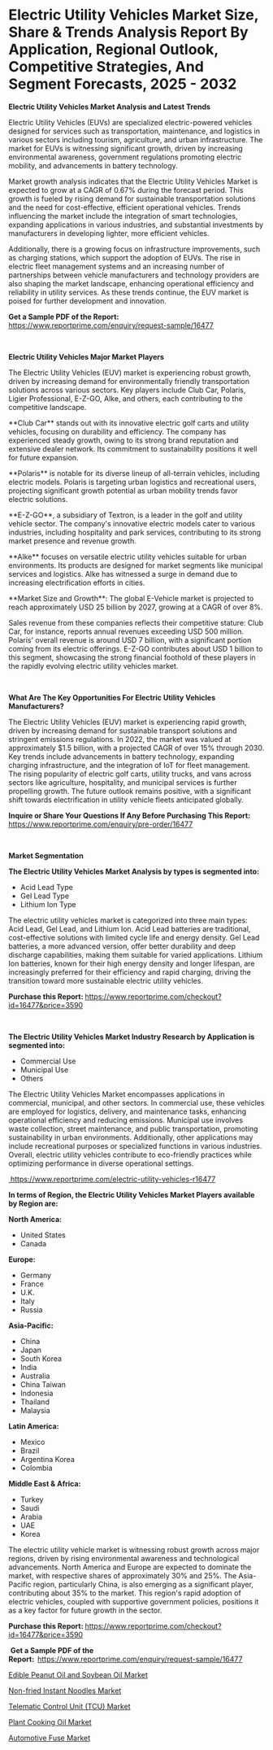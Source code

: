 <p><h1>Electric Utility Vehicles Market Size, Share & Trends Analysis Report By Application, Regional Outlook, Competitive Strategies, And Segment Forecasts, 2025 - 2032</h1></p><p><strong>Electric Utility Vehicles Market Analysis and Latest Trends</strong></p>
<p><p>Electric Utility Vehicles (EUVs) are specialized electric-powered vehicles designed for services such as transportation, maintenance, and logistics in various sectors including tourism, agriculture, and urban infrastructure. The market for EUVs is witnessing significant growth, driven by increasing environmental awareness, government regulations promoting electric mobility, and advancements in battery technology.</p><p>Market growth analysis indicates that the Electric Utility Vehicles Market is expected to grow at a CAGR of 0.67% during the forecast period. This growth is fueled by rising demand for sustainable transportation solutions and the need for cost-effective, efficient operational vehicles. Trends influencing the market include the integration of smart technologies, expanding applications in various industries, and substantial investments by manufacturers in developing lighter, more efficient vehicles.</p><p>Additionally, there is a growing focus on infrastructure improvements, such as charging stations, which support the adoption of EUVs. The rise in electric fleet management systems and an increasing number of partnerships between vehicle manufacturers and technology providers are also shaping the market landscape, enhancing operational efficiency and reliability in utility services. As these trends continue, the EUV market is poised for further development and innovation.</p></p>
<p><strong>Get a Sample PDF of the Report:&nbsp;</strong> <a href="https://www.reportprime.com/enquiry/request-sample/16477?utm_campaign=3370&utm_medium=2&utm_source=Github&utm_content=ia&utm_term=17032025&utm_id=electric-utility-vehicles">https://www.reportprime.com/enquiry/request-sample/16477</a></p>
<p>&nbsp;</p>
<p><strong>Electric Utility Vehicles Major Market Players</strong></p>
<p><p>The Electric Utility Vehicles (EUV) market is experiencing robust growth, driven by increasing demand for environmentally friendly transportation solutions across various sectors. Key players include Club Car, Polaris, Ligier Professional, E-Z-GO, Alke, and others, each contributing to the competitive landscape.</p><p>**Club Car** stands out with its innovative electric golf carts and utility vehicles, focusing on durability and efficiency. The company has experienced steady growth, owing to its strong brand reputation and extensive dealer network. Its commitment to sustainability positions it well for future expansion.</p><p>**Polaris** is notable for its diverse lineup of all-terrain vehicles, including electric models. Polaris is targeting urban logistics and recreational users, projecting significant growth potential as urban mobility trends favor electric solutions. </p><p>**E-Z-GO**, a subsidiary of Textron, is a leader in the golf and utility vehicle sector. The company's innovative electric models cater to various industries, including hospitality and park services, contributing to its strong market presence and revenue growth.</p><p>**Alke** focuses on versatile electric utility vehicles suitable for urban environments. Its products are designed for market segments like municipal services and logistics. Alke has witnessed a surge in demand due to increasing electrification efforts in cities.</p><p>**Market Size and Growth**: The global E-Vehicle market is projected to reach approximately USD 25 billion by 2027, growing at a CAGR of over 8%. </p><p>Sales revenue from these companies reflects their competitive stature: Club Car, for instance, reports annual revenues exceeding USD 500 million. Polaris' overall revenue is around USD 7 billion, with a significant portion coming from its electric offerings. E-Z-GO contributes about USD 1 billion to this segment, showcasing the strong financial foothold of these players in the rapidly evolving electric utility vehicles market.</p></p>
<p>&nbsp;</p>
<p><strong>What Are The Key Opportunities For Electric Utility Vehicles Manufacturers?</strong></p>
<p><p>The Electric Utility Vehicles (EUV) market is experiencing rapid growth, driven by increasing demand for sustainable transport solutions and stringent emissions regulations. In 2022, the market was valued at approximately $1.5 billion, with a projected CAGR of over 15% through 2030. Key trends include advancements in battery technology, expanding charging infrastructure, and the integration of IoT for fleet management. The rising popularity of electric golf carts, utility trucks, and vans across sectors like agriculture, hospitality, and municipal services is further propelling growth. The future outlook remains positive, with a significant shift towards electrification in utility vehicle fleets anticipated globally.</p></p>
<p><strong>Inquire or Share Your Questions If Any Before Purchasing This Report:</strong> <a href="https://www.reportprime.com/enquiry/pre-order/16477?utm_campaign=3370&utm_medium=2&utm_source=Github&utm_content=ia&utm_term=17032025&utm_id=electric-utility-vehicles">https://www.reportprime.com/enquiry/pre-order/16477</a></p>
<p>&nbsp;</p>
<p><strong>Market Segmentation</strong></p>
<p><strong>The Electric Utility Vehicles Market Analysis by types is segmented into:</strong></p>
<p><ul><li>Acid Lead Type</li><li>Gel Lead Type</li><li>Lithium Ion Type</li></ul></p>
<p><p>The electric utility vehicles market is categorized into three main types: Acid Lead, Gel Lead, and Lithium Ion. Acid Lead batteries are traditional, cost-effective solutions with limited cycle life and energy density. Gel Lead batteries, a more advanced version, offer better durability and deep discharge capabilities, making them suitable for varied applications. Lithium Ion batteries, known for their high energy density and longer lifespan, are increasingly preferred for their efficiency and rapid charging, driving the transition toward more sustainable electric utility vehicles.</p></p>
<p><strong>Purchase this Report:&nbsp;</strong><a href="https://www.reportprime.com/checkout?id=16477&price=3590&utm_campaign=3370&utm_medium=2&utm_source=Github&utm_content=ia&utm_term=17032025&utm_id=electric-utility-vehicles">https://www.reportprime.com/checkout?id=16477&price=3590</a></p>
<p>&nbsp;</p>
<p><strong>The Electric Utility Vehicles Market Industry Research by Application is segmented into:</strong></p>
<p><ul><li>Commercial Use</li><li>Municipal Use</li><li>Others</li></ul></p>
<p><p>The Electric Utility Vehicles Market encompasses applications in commercial, municipal, and other sectors. In commercial use, these vehicles are employed for logistics, delivery, and maintenance tasks, enhancing operational efficiency and reducing emissions. Municipal use involves waste collection, street maintenance, and public transportation, promoting sustainability in urban environments. Additionally, other applications may include recreational purposes or specialized functions in various industries. Overall, electric utility vehicles contribute to eco-friendly practices while optimizing performance in diverse operational settings.</p></p>
<p><a href="https://www.reportprime.com/electric-utility-vehicles-r16477?utm_campaign=3370&utm_medium=2&utm_source=Github&utm_content=ia&utm_term=17032025&utm_id=electric-utility-vehicles">&nbsp;https://www.reportprime.com/electric-utility-vehicles-r16477</a></p>
<p><strong>In terms of Region, the Electric Utility Vehicles Market Players available by Region are:</strong></p>
<p>
    <p> <strong> North America: </strong>
        <ul>
            <li>United States</li>
            <li>Canada</li>
        </ul>
        </p> 
    <p> <strong> Europe: </strong>
        <ul>
            <li>Germany</li>
            <li>France</li>
            <li>U.K.</li>
            <li>Italy</li>
            <li>Russia</li>
        </ul>
        </p> 
    <p> <strong> Asia-Pacific: </strong>
        <ul>
            <li>China</li>
            <li>Japan</li>
            <li>South Korea</li>
            <li>India</li>
            <li>Australia</li>
            <li>China Taiwan</li>
            <li>Indonesia</li>
            <li>Thailand</li>
            <li>Malaysia</li>
        </ul>
        </p> 
    <p> <strong> Latin America: </strong>
        <ul>
            <li>Mexico</li>
            <li>Brazil</li>
            <li>Argentina Korea</li>
            <li>Colombia</li>
        </ul>
        </p> 
    <p> <strong> Middle East & Africa: </strong>
        <ul>
            <li>Turkey</li>
            <li>Saudi</li>
            <li>Arabia</li>
            <li>UAE</li>
            <li>Korea</li>
        </ul>
    </p>
    </p>
<p><p>The electric utility vehicle market is witnessing robust growth across major regions, driven by rising environmental awareness and technological advancements. North America and Europe are expected to dominate the market, with respective shares of approximately 30% and 25%. The Asia-Pacific region, particularly China, is also emerging as a significant player, contributing about 35% to the market. This region's rapid adoption of electric vehicles, coupled with supportive government policies, positions it as a key factor for future growth in the sector.</p></p>
<p><strong>Purchase this Report: </strong><a href="https://www.reportprime.com/checkout?id=16477&price=3590&utm_campaign=3370&utm_medium=2&utm_source=Github&utm_content=ia&utm_term=17032025&utm_id=electric-utility-vehicles">https://www.reportprime.com/checkout?id=16477&price=3590</a></p>
<p>&nbsp;<strong>Get a Sample PDF of the Report:&nbsp;&nbsp;</strong><a href="https://www.reportprime.com/enquiry/request-sample/16477?utm_campaign=3370&utm_medium=2&utm_source=Github&utm_content=ia&utm_term=17032025&utm_id=electric-utility-vehicles">https://www.reportprime.com/enquiry/request-sample/16477</a></p>
<p><strong></strong></p>
<p><p><a href="https://www.linkedin.com/pulse/edible-peanut-oil-soybean-market-size-overview-growth-analysis-knrne?utm_campaign=3370&utm_medium=2&utm_source=Github&utm_content=ia&utm_term=17032025&utm_id=electric-utility-vehicles">Edible Peanut Oil and Soybean Oil Market</a></p><p><a href="https://www.linkedin.com/pulse/comprehensive-growth-study-non-fried-instant-noodles-market-wscge?utm_campaign=3370&utm_medium=2&utm_source=Github&utm_content=ia&utm_term=17032025&utm_id=electric-utility-vehicles">Non-fried Instant Noodles Market</a></p><p><a href="https://www.linkedin.com/pulse/telematic-control-unit-tcu-market-report-2025-2032-highlights-beyge?utm_campaign=3370&utm_medium=2&utm_source=Github&utm_content=ia&utm_term=17032025&utm_id=electric-utility-vehicles">Telematic Control Unit (TCU) Market</a></p><p><a href="https://www.linkedin.com/pulse/comprehending-rapid-growth-global-plant-cooking-oil-uovse?utm_campaign=3370&utm_medium=2&utm_source=Github&utm_content=ia&utm_term=17032025&utm_id=electric-utility-vehicles">Plant Cooking Oil Market</a></p><p><a href="https://github.com/rrosasdaunas/Market-Research-Report-List-1/blob/main/automotive-fuse-market.md?utm_campaign=3370&utm_medium=2&utm_source=Github&utm_content=ia&utm_term=17032025&utm_id=electric-utility-vehicles">Automotive Fuse Market</a></p></p>